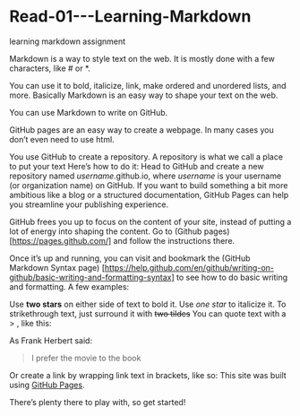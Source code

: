 # Read-01---Learning-Markdown
learning markdown assignment

Markdown is a way to style text on the web. It is mostly done with a few characters, like # or *.  


You can use it to bold, italicize, link, make ordered and unordered lists, and more.
Basically Markdown is an easy way to shape your text on the web.

You can use Markdown to write on GitHub.

GitHub pages are an easy way to create a webpage. In many cases you don’t even need to use html.

You use GitHub to create a repository. A repository is what we call a place to put your text
Here’s how to do it: Head to GitHub and create a new repository named *username*.github.io, where *username* is your username (or organization name) on GitHub.
If you want to build something a bit more ambitious like a blog or a structured documentation, GitHub Pages can help you streamline your publishing experience.


GitHub frees you up to focus on the content of your site, instead of putting a lot of energy into shaping the content.
Go to (Github pages) [https://pages.github.com/] and follow the instructions there.

Once it’s up and running, you can visit and bookmark the (GitHub Markdown Syntax page) [https://help.github.com/en/github/writing-on-github/basic-writing-and-formatting-syntax] to see how to do basic writing and formatting. A few examples:

Use **two stars** on either side of text to bold it.
Use *one star* to italicize it.
To strikethrough text, just surround it with ~~two tildes~~
You can quote text with a > , like this:


As Frank Herbert said:
>	I prefer the movie to the book  


Or create a link by wrapping link text in brackets, like so:
This site was built using [GitHub Pages](https://pages.github.com/).

There’s plenty there to play with, so get started!
